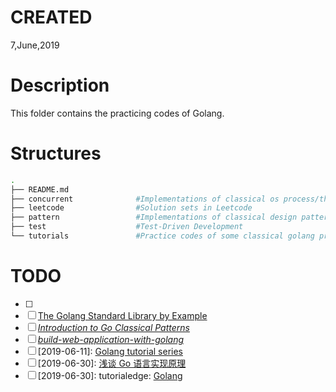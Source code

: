 # CREATED
7,June,2019

# Description
This folder contains the practicing codes of Golang.

# Structures
```sh
.
├── README.md
├── concurrent              #Implementations of classical os process/thread problems
├── leetcode                #Solution sets in Leetcode
├── pattern                 #Implementations of classical design patterns
├── test                    #Test-Driven Development
└── tutorials               #Practice codes of some classical golang programming books
```

# TODO
- [ ] [2019-06-07]: [LeetCode](https://leetcode.com)
- [ ] [The Golang Standard Library by Example](https://github.com/polaris1119/The-Golang-Standard-Library-by-Example)
- [ ] [_Introduction to Go Classical Patterns_](https://www.bilibili.com/video/av10623920)
- [ ] [_build-web-application-with-golang_](https://github.com/astaxie/build-web-application-with-golang)
- [ ] [2019-06-11]: [Golang tutorial series](https://golangbot.com/learn-golang-series/)
- [ ] [2019-06-30]: [浅谈 Go 语言实现原理](https://draveness.me/golang/)
- [ ] [2019-06-30]: tutorialedge: [Golang](https://tutorialedge.net/course/golang/)
